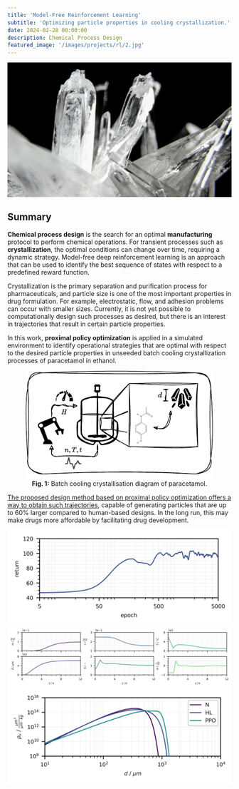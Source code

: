 ```yaml
---
title: 'Model-Free Reinforcement Learning'
subtitle: 'Optimizing particle properties in cooling crystallization.'
date: 2024-02-28 00:00:00
description: Chemical Process Design
featured_image: '/images/projects/rl/2.jpg'
---
```


![](/images/projects/rl/2.jpg)

## Summary

**Chemical process design** is the search for an optimal **manufacturing** protocol to perform chemical operations. For transient processes such as **crystallization**, the optimal conditions can change over time, requiring a dynamic strategy. Model-free deep reinforcement learning is an approach that can be used to identify the best sequence of states with respect to a predefined reward function.

Crystallization is the primary separation and purification process for pharmaceuticals, and particle size is one of the most important properties in drug formulation. For example, electrostatic, flow, and adhesion problems can occur with smaller sizes. Currently, it is not yet possible to computationally design such processes as desired, but there is an interest in trajectories that result in certain particle properties.

In this work, **proximal policy optimization** is applied in a simulated environment to identify operational strategies that are optimal with respect to the desired particle properties in unseeded batch cooling crystallization processes of paracetamol in ethanol.

<center>
<figure>
<img src="/images/projects/rl/batch_crystallization.pdf" width="800">
<figcaption><b>Fig. 1:</b> Batch cooling crystallisation diagram of paracetamol.</figcaption>
</figure>
</center>

[The proposed design method based on proximal policy optimization offers a way to obtain such trajectories](https://www.techrxiv.org/users/744356/articles/716756-crystallization-process-design-by-model-free-deep-reinforcement-learning), capable of generating particles that are up to 60% larger compared to human-based designs. In the long run, this may make drugs more affordable by facilitating drug development.

<div class="gallery" data-columns="3">
	<img src="/images/projects/rl/learning_curve.png">
    <img src="/images/projects/rl/ppo_trajectory.png">
    <img src="/images/projects/rl/comparison.png">
</div>